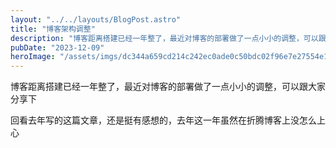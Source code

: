 ```yaml
---
layout: "../../layouts/BlogPost.astro"
title: "博客架构调整"
description: "博客距离搭建已经一年整了，最近对博客的部署做了一点小小的调整，可以跟大家分享下"
pubDate: "2023-12-09"
heroImage: "/assets/imgs/dc344a659cd214c242ec0ade0c50bdc02f96e7e27554e16a9c20ee6ee63ff804.png"
---
```


博客距离搭建已经一年整了，最近对博客的部署做了一点小小的调整，可以跟大家分享下

回看去年写的这篇文章，还是挺有感想的，去年这一年虽然在折腾博客上没怎么上心